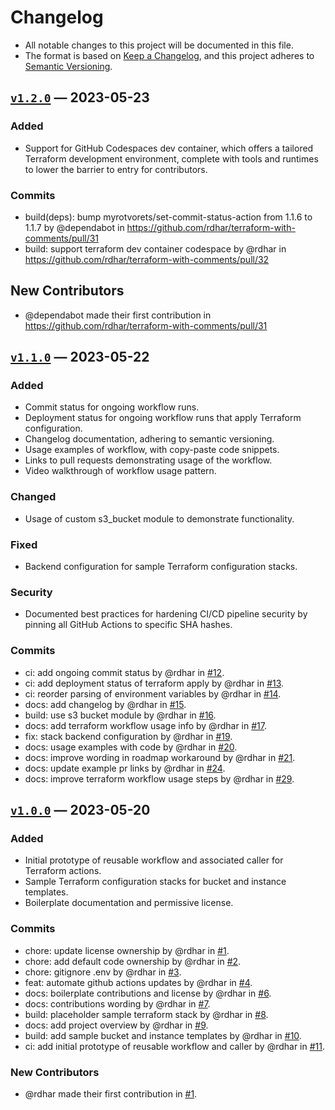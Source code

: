 # Changelog

- All notable changes to this project will be documented in this file.
- The format is based on [Keep a Changelog](https://keepachangelog.com/), and this project adheres to [Semantic Versioning](https://semver.org).

## [`v1.2.0`](https://github.com/rdhar/terraform-with-comments/compare/v1.1.0...v1.2.0) — 2023-05-23

### Added

- Support for GitHub Codespaces dev container, which offers a tailored Terraform development environment, complete with tools and runtimes to lower the barrier to entry for contributors.

### Commits

- build(deps): bump myrotvorets/set-commit-status-action from 1.1.6 to 1.1.7 by @dependabot in https://github.com/rdhar/terraform-with-comments/pull/31
- build: support terraform dev container codespace by @rdhar in https://github.com/rdhar/terraform-with-comments/pull/32

## New Contributors

- @dependabot made their first contribution in https://github.com/rdhar/terraform-with-comments/pull/31

## [`v1.1.0`](https://github.com/rdhar/terraform-with-comments/compare/v1.0.0...v1.1.0) — 2023-05-22

### Added

- Commit status for ongoing workflow runs.
- Deployment status for ongoing workflow runs that apply Terraform configuration.
- Changelog documentation, adhering to semantic versioning.
- Usage examples of workflow, with copy-paste code snippets.
- Links to pull requests demonstrating usage of the workflow.
- Video walkthrough of workflow usage pattern.

### Changed

- Usage of custom s3_bucket module to demonstrate functionality.

### Fixed

- Backend configuration for sample Terraform configuration stacks.

### Security

- Documented best practices for hardening CI/CD pipeline security by pinning all GitHub Actions to specific SHA hashes.

### Commits

- ci: add ongoing commit status by @rdhar in [#12](https://github.com/rdhar/terraform-with-comments/pull/12).
- ci: add deployment status of terraform apply by @rdhar in [#13](https://github.com/rdhar/terraform-with-comments/pull/13).
- ci: reorder parsing of environment variables by @rdhar in [#14](https://github.com/rdhar/terraform-with-comments/pull/14).
- docs: add changelog by @rdhar in [#15](https://github.com/rdhar/terraform-with-comments/pull/15).
- build: use s3 bucket module by @rdhar in [#16](https://github.com/rdhar/terraform-with-comments/pull/16).
- docs: add terraform workflow usage info by @rdhar in [#17](https://github.com/rdhar/terraform-with-comments/pull/17).
- fix: stack backend configuration by @rdhar in [#19](https://github.com/rdhar/terraform-with-comments/pull/19).
- docs: usage examples with code by @rdhar in [#20](https://github.com/rdhar/terraform-with-comments/pull/20).
- docs: improve wording in roadmap workaround by @rdhar in [#21](https://github.com/rdhar/terraform-with-comments/pull/21).
- docs: update example pr links by @rdhar in [#24](https://github.com/rdhar/terraform-with-comments/pull/24).
- docs: improve terraform workflow usage steps by @rdhar in [#29](https://github.com/rdhar/terraform-with-comments/pull/29).

## [`v1.0.0`](https://github.com/rdhar/terraform-with-comments/commits/v1.0.0) — 2023-05-20

### Added

- Initial prototype of reusable workflow and associated caller for Terraform actions.
- Sample Terraform configuration stacks for bucket and instance templates.
- Boilerplate documentation and permissive license.

### Commits

- chore: update license ownership by @rdhar in [#1](https://github.com/rdhar/terraform-with-comments/pull/1).
- chore: add default code ownership by @rdhar in [#2](https://github.com/rdhar/terraform-with-comments/pull/2).
- chore: gitignore .env by @rdhar in [#3](https://github.com/rdhar/terraform-with-comments/pull/3).
- feat: automate github actions updates by @rdhar in [#4](https://github.com/rdhar/terraform-with-comments/pull/4).
- docs: boilerplate contributions and license by @rdhar in [#6](https://github.com/rdhar/terraform-with-comments/pull/6).
- docs: contributions wording by @rdhar in [#7](https://github.com/rdhar/terraform-with-comments/pull/7).
- build: placeholder sample terraform stack by @rdhar in [#8](https://github.com/rdhar/terraform-with-comments/pull/8).
- docs: add project overview by @rdhar in [#9](https://github.com/rdhar/terraform-with-comments/pull/9).
- build: add sample bucket and instance templates by @rdhar in [#10](https://github.com/rdhar/terraform-with-comments/pull/10).
- ci: add initial prototype of reusable workflow and caller by @rdhar in [#11](https://github.com/rdhar/terraform-with-comments/pull/11).

### New Contributors

- @rdhar made their first contribution in [#1](https://github.com/rdhar/terraform-with-comments/pull/1).

